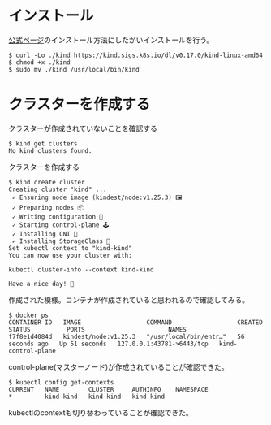 # インストール

[公式ページ](https://kind.sigs.k8s.io/docs/user/quick-start/#installing-from-release-binaries)のインストール方法にしたがいインストールを行う。

```
$ curl -Lo ./kind https://kind.sigs.k8s.io/dl/v0.17.0/kind-linux-amd64
$ chmod +x ./kind
$ sudo mv ./kind /usr/local/bin/kind
```

# クラスターを作成する

クラスターが作成されていないことを確認する

```
$ kind get clusters
No kind clusters found.
```

クラスターを作成する

```
$ kind create cluster
Creating cluster "kind" ...
 ✓ Ensuring node image (kindest/node:v1.25.3) 🖼
 ✓ Preparing nodes 📦
 ✓ Writing configuration 📜
 ✓ Starting control-plane 🕹️
 ✓ Installing CNI 🔌
 ✓ Installing StorageClass 💾
Set kubectl context to "kind-kind"
You can now use your cluster with:

kubectl cluster-info --context kind-kind

Have a nice day! 👋
```

作成された模様。コンテナが作成されていると思われるので確認してみる。

```
$ docker ps
CONTAINER ID   IMAGE                  COMMAND                  CREATED          STATUS          PORTS                       NAMES
f7f8e1d4084d   kindest/node:v1.25.3   "/usr/local/bin/entr…"   56 seconds ago   Up 51 seconds   127.0.0.1:43781->6443/tcp   kind-control-plane
```

control-plane(マスターノード)が作成されていることが確認できた。

```
$ kubectl config get-contexts
CURRENT   NAME        CLUSTER     AUTHINFO    NAMESPACE
*         kind-kind   kind-kind   kind-kind
```

kubectlのcontextも切り替わっていることが確認できた。
